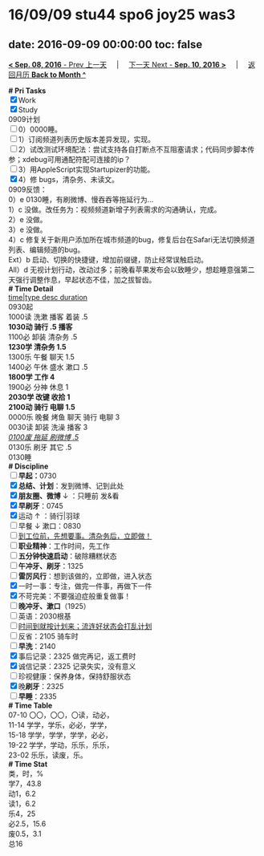 # 16/09/09 stu44 spo6 joy25 was3

date: 2016-09-09 00:00:00
toc: false
---
[**< Sep. 08, 2016** - Prev 上一天](/lifelogs/2016/09/d08.html) &nbsp; &nbsp; | &nbsp; &nbsp; [下一天 Next - **Sep. 10, 2016 >**](/lifelogs/2016/09/d10.html) &nbsp; &nbsp; |  &nbsp; &nbsp; [返回月历 **Back to Month ^**](/lifelogs/2016/09/index.html)
<br/><div><b># Pri Tasks</b></div><div><input checked="true" type="checkbox"/>Work</div><div><input checked="true" type="checkbox"/>Study</div><div>0909计划</div><div><input type="checkbox"/>0）0000睡。</div><div><input type="checkbox"/>1）订阅频道列表历史版本差异发现，实现。</div><div><input type="checkbox"/>2）试改测试环境配法：尝试支持各自打断点不互阻塞请求；代码同步脚本传参；xdebug可用通配符配可连接的ip？</div><div><input type="checkbox"/>3）用AppleScript实现Startupizer的功能。</div><div><input checked="true" type="checkbox"/>4）修 bugs，清杂务、未读文。</div><div>0909反馈：</div><div>0）e 0130睡，有刷微博、慢吞吞等拖延行为…</div><div>1）c 没做。改任务为：视频频道新增子列表需求的沟通确认，完成。</div><div>2）e 没做。</div><div>3）e 没做。</div><div>4）c 修复关于新用户添加所在城市频道的bug，修复后台在Safari无法切换频道列表、编辑频道的bug。</div><div>Ext）b 启动、切换的快捷键，增加前缀键，防止经常误触启动。</div><div>All）d 无视计划行动，改动过多；前晚看苹果发布会以致睡少，想趁睡意强第二天强行调整作息，早起状态不佳，加之拔智齿。</div><div><b># Time Detail</b></div><div><u>time|type desc duration</u></div><div>0930起</div><div>1000读 洗漱 播客 着装 .5</div><div><b>1030动 骑行 .5</b> <b>播客</b></div><div>1100必 卸装 清杂务 .5</div><div><b>1230学 清杂务 1.5</b></div><div>1300乐 午餐 聊天 1.5</div><div>1400必 午休 盛水 漱口 .5</div><div><b>1800学 工作 4</b></div><div>1900必 分神 休息 1</div><div><b>2030学 改键 收拾 1</b></div><div><b>2100动 骑行 电聊 1.5</b></div><div>0000乐 晚餐 烤鱼 聊天 骑行 电聊 3</div><div>0030读 卸装 洗澡 播客 3</div><div><u><i>0100废 拖延 刷微博 .5</i></u></div><div>0130乐 刷牙 其它 .5</div><div>0130睡</div><div><b># Discipline</b></div><div><b><input type="checkbox"/></b><b>早起：</b>0730</div><div><input checked="true" type="checkbox"/><b>总结、计划</b>：发到微博、记到此处</div><div><b><input checked="true" type="checkbox"/></b><b>朋友圈、微博</b> ↓ ：只睡前 发&amp;看</div><div><input checked="true" type="checkbox"/><b>早刷牙</b>：0745</div><div><input checked="true" type="checkbox"/>运动 ↑ ：骑行|羽球</div><div><input type="checkbox"/>早餐 ↓ 漱口：0830</div><div><input type="checkbox"/><u>到工位前，先想要事。清杂务后，立即做！</u></div><div><input type="checkbox"/><b>职业精神</b>：工作时间，先工作</div><div><input type="checkbox"/><b>五分钟快速启动</b>：破除糟糕状态</div><div><input type="checkbox"/><b>午冲牙、刷牙</b>：1325</div><div><input type="checkbox"/><b>雷厉风行</b>：想到该做的，立即做，进入状态</div><div><input checked="true" type="checkbox"/>一时一事：专注，做完一件事，再做下一件</div><div><input checked="true" type="checkbox"/>不苛完美：不要强迫症般重复做事！</div><div><b><input type="checkbox"/></b><b>晚冲牙、漱口</b>（1925）</div><div><input type="checkbox"/>英语：2030根基</div><div><u><input type="checkbox"/></u><u>时间到就按计划来；流连好状态会打乱计划</u></div><div><input type="checkbox"/>反省：2105 骑车时</div><div><input type="checkbox"/><b>早洗</b>：2140</div><div><input checked="true" type="checkbox"/>事后记录：2325 做完再记，返工费时</div><div><input checked="true" type="checkbox"/>诚信记录：2325 记录失实，没有意义</div><div><input type="checkbox"/>珍视健康：保养身体，保持舒服状态</div><div><input checked="true" type="checkbox"/>晚<b>刷牙</b>：2325</div><div><input type="checkbox"/><b>早睡</b>：2335</div><div><b># Time Table</b></div><div>07-10 〇〇，〇〇，〇读，动必，</div><div>11-14 学学，学乐，必必，学学，</div><div>15-18 学学，学学，学学，必必，</div><div>19-22 学学，学动，乐乐，乐乐，</div><div>23-02 乐乐，读废，乐。</div><div><b># Time Stat</b></div><div>类，时，%</div><div>学7，43.8</div><div>动1，6.2</div><div>读1，6.2</div><div>乐4，25</div><div>必2.5，15.6</div><div>废0.5，3.1</div><div>总16</div>
